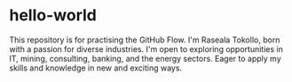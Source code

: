 # hello-world
This repository is for practising the GitHub Flow.
I'm Raseala Tokollo, born with a passion for diverse industries. I'm open to exploring opportunities in IT, mining, consulting, banking, and the energy sectors. Eager to apply my skills and knowledge in new and exciting ways.
